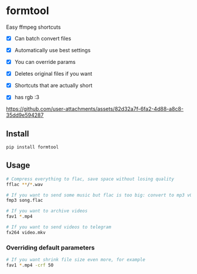 # formtool

Easy ffmpeg shortcuts

- [x] Can batch convert files
- [x] Automatically use best settings
- [x] You can override params
- [x] Deletes original files if you want
- [x] Shortcuts that are actually short
- [x] has rgb :3



https://github.com/user-attachments/assets/82d32a7f-6fa2-4d88-a8c8-35dd9e594287



## Install

```bash
pip install formtool
```

## Usage

```bash
# Compress everything to flac, save space without losing quality
fflac **/*.wav

# If you want to send some music but flac is too big: convert to mp3 v0
fmp3 song.flac

# If you want to archive videos
fav1 *.mp4

# If you want to send videos to telegram
fx264 video.mkv
```

### Overriding default parameters

```bash
# If you want shrink file size even more, for example
fav1 *.mp4 -crf 50
```
